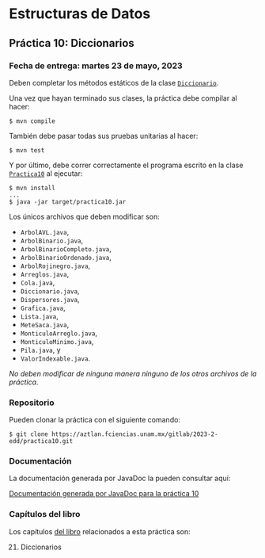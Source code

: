 Estructuras de Datos
====================

Práctica 10: Diccionarios
-------------------------

### Fecha de entrega: martes 23 de mayo, 2023

Deben completar los métodos estáticos de la clase
[`Diccionario`](https://aztlan.fciencias.unam.mx/gitlab/2023-2-edd/practica10/-/blob/main/src/main/java/mx/unam/ciencias/edd/Diccionario.java).

Una vez que hayan terminado sus clases, la práctica debe compilar al hacer:

```
$ mvn compile
```

También debe pasar todas sus pruebas unitarias al hacer:

```
$ mvn test
```

Y por último, debe correr correctamente el programa escrito en la clase
[`Practica10`](https://aztlan.fciencias.unam.mx/gitlab/2023-2-edd/practica10/-/blob/main/src/main/java/mx/unam/ciencias/edd/Practica10.java)
al ejecutar:

```
$ mvn install
...
$ java -jar target/practica10.jar
```

Los únicos archivos que deben modificar son:

* `ArbolAVL.java`,
* `ArbolBinario.java`,
* `ArbolBinarioCompleto.java`,
* `ArbolBinarioOrdenado.java`,
* `ArbolRojinegro.java`,
* `Arreglos.java`,
* `Cola.java`,
* `Diccionario.java`,
* `Dispersores.java`,
* `Grafica.java`,
* `Lista.java`,
* `MeteSaca.java`,
* `MonticuloArreglo.java`,
* `MonticuloMinimo.java`,
* `Pila.java`, y
* `ValorIndexable.java`.

*No deben modificar de ninguna manera ninguno de los otros archivos de la
práctica*.

### Repositorio

Pueden clonar la práctica con el siguiente comando:

```
$ git clone https://aztlan.fciencias.unam.mx/gitlab/2023-2-edd/practica10.git
```

### Documentación

La documentación generada por JavaDoc la pueden consultar aquí:

[Documentación generada por JavaDoc para la práctica
10](https://aztlan.fciencias.unam.mx/~canek/2023-2-edd/practica10/apidocs/index.html)

### Capítulos del libro

Los capítulos [del
libro](https://tienda.fciencias.unam.mx/es/home/437-estructuras-de-datos-con-java-moderno-9786073009157.html)
relacionados a esta práctica son:

21. Diccionarios
